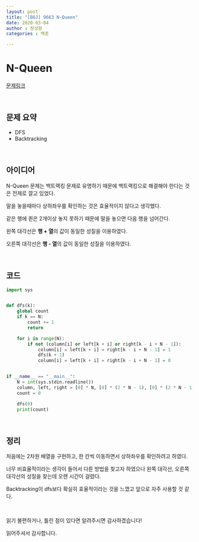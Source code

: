 ```yaml
---
layout: post
title: "[BOJ] 9663 N-Queen"
date: 2020-03-04
author : 장성원
categories : 백준

---
```


# N-Queen

[문제링크](https://www.acmicpc.net/problem/9663)

<br>

## 문제 요약

- DFS
- Backtracking

<br>

## 아이디어

N-Queen 문제는 백트랙킹 문제로 유명하기 때문에 백트랙킹으로 해결해야 한다는 것은 전제로 깔고 있었다.

말을 놓을때마다 상하좌우를 확인하는 것은 효율적이지 않다고 생각했다.

같은 행에 퀸은 2개이상 놓지 못하기 때문에 말을 놓으면 다음 행을 넘어간다.

왼쪽 대각선은 **행 + 열**의 값이  동일한 성질을 이용하였다.

오른쪽 대각선은 **행 - 열**의 값이 동일한 성질을 이용하였다.

<br>

## 코드

```python
import sys


def dfs(k):
    global count
    if k == N:
        count += 1
        return

    for i in range(N):
        if not (column[i] or left[k + i] or right[k - i + N - 1]):
            column[i] = left[k + i] = right[k - i + N - 1] = 1
            dfs(k + 1)
            column[i] = left[k + i] = right[k - i + N - 1] = 0


if __name__ == "__main__":
    N = int(sys.stdin.readline())
    column, left, right = [0] * N, [0] * (2 * N - 1), [0] * (2 * N - 1)
    count = 0

    dfs(0)
    print(count)

```

<br>

## 정리

처음에는 2차원 배열을 구현하고, 한 칸씩 이동하면서 상하좌우를 확인하려고 하였다.

너무 비효율적이라는 생각이 들어서 다른 방법을  찾고자 하였으나 왼쪽 대각선, 오른쪽 대각선의 성질을 찾는데 오랜 시간이 걸렸다.

Backtracking이 dfs보다 확실히 효율적이라는 것을 느꼈고 앞으로 자주 사용할 것 같다.

 <br>

읽기 불편하거나, 틀린 점이 있다면 알려주시면 감사하겠습니다!

읽어주셔서 감사합니다.